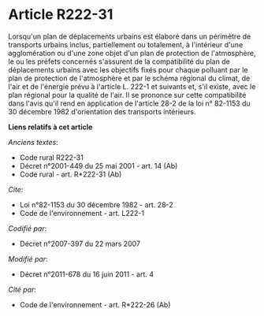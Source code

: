 # Article R222-31

Lorsqu'un plan de déplacements urbains est élaboré dans un périmètre de transports urbains inclus, partiellement ou
totalement, à l'intérieur d'une agglomération ou d'une zone objet d'un plan de protection de l'atmosphère, le ou les préfets
concernés s'assurent de la compatibilité du plan de déplacements urbains avec les objectifs fixés pour chaque polluant par le
plan de protection de l'atmosphère et par le schéma régional du climat, de l'air et de l'énergie prévu à l'article L. 222-1
et suivants et, s'il existe, avec le plan régional pour la qualité de l'air. Il se prononce sur cette compatibilité dans
l'avis qu'il rend en application de l'article 28-2 de la loi n° 82-1153 du 30 décembre 1982 d'orientation des transports
intérieurs.

**Liens relatifs à cet article**

_Anciens textes_:

  - Code rural R222-31
  - Décret n°2001-449 du 25 mai 2001 - art. 14 (Ab)
  - Code rural - art. R*222-31 (Ab)

_Cite_:

  - Loi n°82-1153 du 30 décembre 1982 - art. 28-2
  - Code de l'environnement - art. L222-1

_Codifié par_:

  - Décret n°2007-397 du 22 mars 2007

_Modifié par_:

  - Décret n°2011-678 du 16 juin 2011 - art. 4

_Cité par_:

  - Code de l'environnement - art. R*222-26 (Ab)
